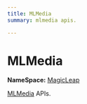 ```yaml
---
title: MLMedia
summary: mlmedia apis. 

---
```


# MLMedia



**NameSpace:** 
[MagicLeap](/versioned_docs/version-03-Jan-2023/unity-api/api/UnityEngine.XR.MagicLeap/UnityEngine.XR.MagicLeap.md) 


[MLMedia](/versioned_docs/version-03-Jan-2023/unity-api/api/UnityEngine.XR.MagicLeap/MLMedia/UnityEngine.XR.MagicLeap.MLMedia.md) APIs.   





